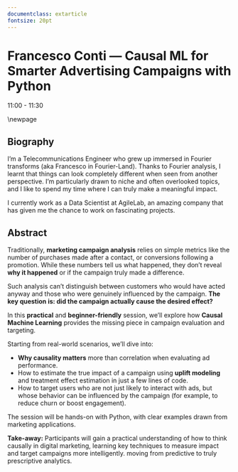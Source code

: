 ```yaml
---
documentclass: extarticle
fontsize: 20pt
---
```


# Francesco Conti — Causal ML for Smarter Advertising Campaigns with Python

11:00 - 11:30

\newpage

## Biography

I’m a Telecommunications Engineer who grew up immersed in Fourier transforms (aka Francesco in Fourier-Land). Thanks to Fourier analysis, I learnt that things can look completely different when seen from another perspective. I’m particularly drawn to niche and often overlooked topics, and I like to spend my time where I can truly make a meaningful impact.

I currently work as a Data Scientist at AgileLab, an amazing company that has given me the chance to work on fascinating projects.

## Abstract

Traditionally, **marketing campaign analysis** relies on simple metrics like the number of purchases made after a contact, or conversions following a promotion. While these numbers tell us what happened, they don’t reveal **why it happened** or if the campaign truly made a difference.

Such analysis can’t distinguish between customers who would have acted anyway and those who were genuinely influenced by the campaign. **The key question is: did the campaign actually cause the desired effect?**

In this **practical** and **beginner-friendly** session, we’ll explore how **Causal Machine Learning** provides the missing piece in campaign evaluation and targeting.

Starting from real-world scenarios, we’ll dive into:

- **Why causality matters** more than correlation when evaluating ad performance.
- How to estimate the true impact of a campaign using **uplift modeling** and treatment effect estimation in just a few lines of code.
- How to target users who are not just likely to interact with ads, but whose behavior can be influenced by the campaign (for example, to reduce churn or boost engagement).

The session will be hands-on with Python, with clear examples drawn from marketing applications.

**Take-away:**
Participants will gain a practical understanding of how to think causally in digital marketing, learning key techniques to measure impact and target campaigns more intelligently. moving from predictive to truly prescriptive analytics.
